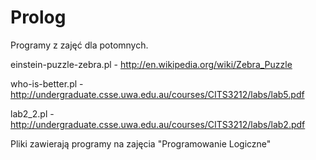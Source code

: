 Prolog
======

Programy z zajęć dla potomnych.

einstein-puzzle-zebra.pl - http://en.wikipedia.org/wiki/Zebra_Puzzle

who-is-better.pl - http://undergraduate.csse.uwa.edu.au/courses/CITS3212/labs/lab5.pdf

lab2_2.pl - http://undergraduate.csse.uwa.edu.au/courses/CITS3212/labs/lab2.pdf



Pliki zawierają programy na zajęcia "Programowanie Logiczne"
